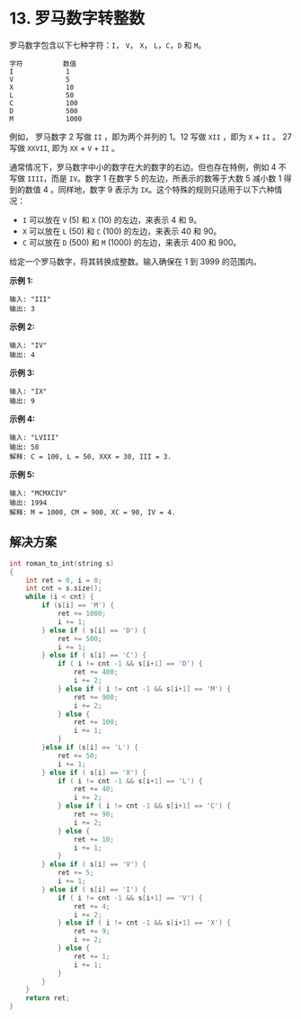 # 13. 罗马数字转整数

罗马数字包含以下七种字符：`I`， `V`， `X`， `L`，`C`，`D` 和 `M`。

```
字符          数值
I             1
V             5
X             10
L             50
C             100
D             500
M             1000
```

例如， 罗马数字 2 写做 `II` ，即为两个并列的 1。12 写做 `XII` ，即为 `X` + `II` 。 27 写做  `XXVII`, 即为 `XX` + `V` + `II` 。

通常情况下，罗马数字中小的数字在大的数字的右边。但也存在特例，例如 4 不写做 `IIII`，而是 `IV`。数字 1 在数字 5 的左边，所表示的数等于大数 5 减小数 1 得到的数值 4 。同样地，数字 9 表示为 `IX`。这个特殊的规则只适用于以下六种情况：

- `I` 可以放在 `V` (5) 和 `X` (10) 的左边，来表示 4 和 9。
- `X` 可以放在 `L` (50) 和 `C` (100) 的左边，来表示 40 和 90。 
- `C` 可以放在 `D` (500) 和 `M` (1000) 的左边，来表示 400 和 900。

给定一个罗马数字，将其转换成整数。输入确保在 1 到 3999 的范围内。

**示例 1:**

```
输入: "III"
输出: 3
```

**示例 2:**

```
输入: "IV"
输出: 4
```

**示例 3:**

```
输入: "IX"
输出: 9
```

**示例 4:**

```
输入: "LVIII"
输出: 58
解释: C = 100, L = 50, XXX = 30, III = 3.

```

**示例 5:**

```
输入: "MCMXCIV"
输出: 1994
解释: M = 1000, CM = 900, XC = 90, IV = 4.
```

## 解决方案

```c++
int roman_to_int(string s)
{
    int ret = 0, i = 0;
    int cnt = s.size();
    while (i < cnt) {
        if (s[i] == 'M') {
            ret += 1000;
            i += 1;
        } else if ( s[i] == 'D') {
            ret += 500;
            i += 1;
        } else if ( s[i] == 'C') {
            if ( i != cnt -1 && s[i+1] == 'D') {
                ret += 400;
                i += 2;
            } else if ( i != cnt -1 && s[i+1] == 'M') {
                ret += 900;
                i += 2;
            } else {
                ret += 100;
                i += 1;
            }
        }else if (s[i] == 'L') {
            ret += 50;
            i += 1;
        } else if ( s[i] == 'X') {
            if ( i != cnt -1 && s[i+1] == 'L') {
                ret += 40;
                i += 2;
            } else if ( i != cnt -1 && s[i+1] == 'C') {
                ret += 90;
                i += 2;
            } else {
                ret += 10;
                i += 1;
            }
        } else if ( s[i] == 'V') {
            ret += 5;
            i += 1;
        } else if ( s[i] == 'I') {
            if ( i != cnt -1 && s[i+1] == 'V') {
                ret += 4;
                i += 2;
            } else if ( i != cnt -1 && s[i+1] == 'X') {
                ret += 9;
                i += 2;
            } else {
                ret += 1;
                i += 1;
            }
        }
    }
    return ret;
}
```

